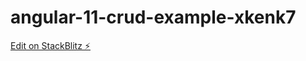 # angular-11-crud-example-xkenk7

[Edit on StackBlitz ⚡️](https://stackblitz.com/edit/angular-11-crud-example-xkenk7)